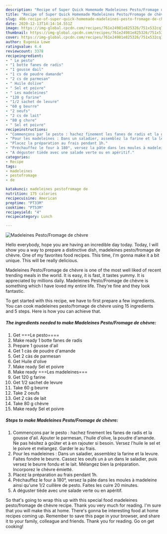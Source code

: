 ```yaml
---
description: "Recipe of Super Quick Homemade Madeleines Pesto/Fromage de chèvre"
title: "Recipe of Super Quick Homemade Madeleines Pesto/Fromage de chèvre"
slug: 406-recipe-of-super-quick-homemade-madeleines-pesto-fromage-de-chevre
date: 2020-12-13T14:14:14.551Z
image: https://img-global.cpcdn.com/recipes/761e24981e825326/751x532cq70/madeleines-pestofromage-de-chevre-photo-principale-de-la-recette.jpg
thumbnail: https://img-global.cpcdn.com/recipes/761e24981e825326/751x532cq70/madeleines-pestofromage-de-chevre-photo-principale-de-la-recette.jpg
cover: https://img-global.cpcdn.com/recipes/761e24981e825326/751x532cq70/madeleines-pestofromage-de-chevre-photo-principale-de-la-recette.jpg
author: Eugenia Lowe
ratingvalue: 4.4
reviewcount: 3378
recipeingredient:
- " Le pesto"
- "1 botte fanes de radis"
- "1 gousse dail"
- "1 cs de poudre damande"
- "2 cs de parmesan"
- " Huile dolive"
- " Sel et poivre"
- " Les madeleines"
- "120 g farine"
- "1/2 sachet de levure"
- "60 g beurre"
- "2 oeufs"
- "2 cs de lait"
- "80 g chvre"
- " Sel et poivre"
recipeinstructions:
- "Commençons par le pesto : hachez finement les fanes de radis et la gousse d&#39;ail. Ajouter le parmesan, l&#39;huile d&#39;olive, la poudre d&#39;amande. Ne pas hésitez à goûter et à en rajouter si besoin. Versez l&#39;huile le sel et le poivre et mélangez. Garder le au frais."
- "Pour les madeleines : Dans un saladier, assemblez la farine et la levure. Faites fondre le beurre. Cassez les oeufs un à un dans le saladier, puis versez le beurre fondu et le lait. Mélangez bien la préparation. Incorporez le chèvre émietté."
- "Placez la préparation au frais pendant 1h."
- "Préchauffez le four à 180°, versez la pâte dans les moules à madeleine ainsi qu&#39;une 1/2 cuillère de pesto. Faites les cuire 20 minutes."
- "A déguster tiède avec une salade verte ou en apéritif."
categories:
- Recipe
tags:
- madeleines
- pestofromage
- de

katakunci: madeleines pestofromage de 
nutrition: 175 calories
recipecuisine: American
preptime: "PT33M"
cooktime: "PT53M"
recipeyield: "4"
recipecategory: Lunch

---
```



![Madeleines Pesto/Fromage de chèvre](https://img-global.cpcdn.com/recipes/761e24981e825326/751x532cq70/madeleines-pestofromage-de-chevre-photo-principale-de-la-recette.jpg)

Hello everybody, hope you are having an incredible day today. Today, I will show you a way to prepare a distinctive dish, madeleines pesto/fromage de chèvre. One of my favorites food recipes. This time, I'm gonna make it a bit unique. This will be really delicious.

Madeleines Pesto/Fromage de chèvre is one of the most well liked of recent trending meals in the world. It is easy, it is fast, it tastes yummy. It is appreciated by millions daily. Madeleines Pesto/Fromage de chèvre is something which I have loved my entire life. They're fine and they look fantastic.




To get started with this recipe, we have to first prepare a few ingredients. You can cook madeleines pesto/fromage de chèvre using 15 ingredients and 5 steps. Here is how you can achieve that.

<!--inarticleads1-->

##### The ingredients needed to make Madeleines Pesto/Fromage de chèvre:

1. Get  ===Le pesto====
1. Make ready 1 botte fanes de radis
1. Prepare 1 gousse d&#39;ail
1. Get 1 càs de poudre d&#39;amande
1. Get 2 càs de parmesan
1. Get  Huile d&#39;olive
1. Make ready  Sel et poivre
1. Make ready  ===Les madeleines===
1. Get 120 g farine
1. Get 1/2 sachet de levure
1. Take 60 g beurre
1. Take 2 oeufs
1. Get 2 càs de lait
1. Take 80 g chèvre
1. Make ready  Sel et poivre




<!--inarticleads2-->

##### Steps to make Madeleines Pesto/Fromage de chèvre:

1. Commençons par le pesto : hachez finement les fanes de radis et la gousse d&#39;ail. Ajouter le parmesan, l&#39;huile d&#39;olive, la poudre d&#39;amande. Ne pas hésitez à goûter et à en rajouter si besoin. Versez l&#39;huile le sel et le poivre et mélangez. Garder le au frais.
1. Pour les madeleines : Dans un saladier, assemblez la farine et la levure. Faites fondre le beurre. Cassez les oeufs un à un dans le saladier, puis versez le beurre fondu et le lait. Mélangez bien la préparation. Incorporez le chèvre émietté.
1. Placez la préparation au frais pendant 1h.
1. Préchauffez le four à 180°, versez la pâte dans les moules à madeleine ainsi qu&#39;une 1/2 cuillère de pesto. Faites les cuire 20 minutes.
1. A déguster tiède avec une salade verte ou en apéritif.




So that's going to wrap this up with this special food madeleines pesto/fromage de chèvre recipe. Thank you very much for reading. I'm sure that you will make this at home. There's gonna be interesting food at home recipes coming up. Remember to save this page in your browser, and share it to your family, colleague and friends. Thank you for reading. Go on get cooking!
